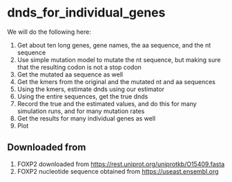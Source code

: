 # dnds_for_individual_genes
We will do the following here:

1. Get about ten long genes, gene names, the aa sequence, and the nt sequence
2. Use simple mutation model to mutate the nt sequence, but making sure that the resulting codon is not a stop codon
3. Get the mutated aa sequence as well
4. Get the kmers from the original and the mutated nt and aa sequences
5. Using the kmers, estimate dnds using our estimator
6. Using the entire sequences, get the true dnds
7. Record the true and the estimated values, and do this for many simulation runs, and for many mutation rates
8. Get the results for many individual genes as well
9. Plot



## Downloaded from
1. FOXP2 downloaded from https://rest.uniprot.org/uniprotkb/O15409.fasta
2. FOXP2 nucleotide sequence obtained from https://useast.ensembl.org